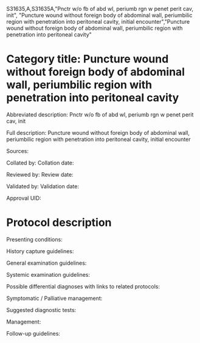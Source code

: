 S31635,A,S31635A,"Pnctr w/o fb of abd wl, periumb rgn w penet perit cav, init", "Puncture wound without foreign body of abdominal wall, periumbilic region with penetration into peritoneal cavity, initial encounter","Puncture wound without foreign body of abdominal wall, periumbilic region with penetration into peritoneal cavity"
# Category title: Puncture wound without foreign body of abdominal wall, periumbilic region with penetration into peritoneal cavity

Abbreviated description: Pnctr w/o fb of abd wl, periumb rgn w penet perit cav, init

Full description: Puncture wound without foreign body of abdominal wall, periumbilic region with penetration into peritoneal cavity, initial encounter

Sources:

Collated by:
Collation date:

Reviewed by:
Review date:

Validated by:
Validation date:

Approval UID:

# Protocol description

Presenting conditions:

History capture guidelines:

General examination guidelines:

Systemic examination guidelines:

Possible differential diagnoses with links to related protocols:

Symptomatic / Palliative management:

Suggested diagnostic tests:

Management:

Follow-up guidelines:

